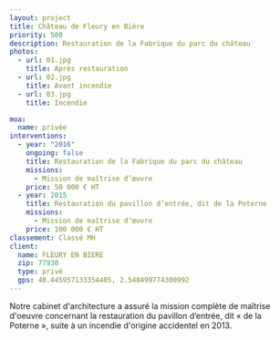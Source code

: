 ```yaml
---
layout: project
title: Château de Fleury en Bière
priority: 500
description: Restauration de la Fabrique du parc du château
photos:
  - url: 01.jpg
    title: Après restauration
  - url: 02.jpg
    title: Avant incendie
  - url: 03.jpg
    title: Incendie

moa:
  name: privée
interventions:
  - year: "2016"
    ongoing: false
    title: Restauration de la Fabrique du parc du château
    missions:
      - Mission de maîtrise d’œuvre
    price: 50 000 € HT
  - year: 2015
    title: Restauration du pavillon d’entrée, dit de la Poterne
    missions:
      - Mission de maîtrise d’œuvre
    price: 100 000 € HT
classement: Classé MH
client:
  name: FLEURY EN BIERE
  zip: 77930
  type: privé
  gps: 48.445957133354405, 2.548499774300992
---
```


Notre cabinet d'architecture a assuré la mission complète de maîtrise d'oeuvre
concernant la restauration du pavillon d’entrée, dit « de la Poterne », suite à
un incendie d'origine accidentel en 2013.
